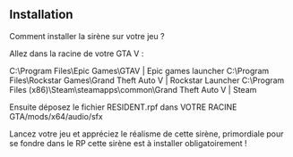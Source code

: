 ## Installation

Comment installer la sirène sur votre jeu ?

Allez dans la racine de votre GTA V :

C:\Program Files\Epic Games\GTAV | Epic games launcher
C:\Program Files\Rockstar Games\Grand Theft Auto V | Rockstar Launcher
C:\Program Files (x86)\Steam\steamapps\common\Grand Theft Auto V | Steam

Ensuite déposez le fichier RESIDENT.rpf dans VOTRE RACINE GTA/mods/x64/audio/sfx 
    
Lancez votre jeu et appréciez le réalisme de cette sirène, 
primordiale pour se fondre dans le RP cette sirène est à installer obligatoirement !
